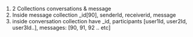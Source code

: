1. 2 Collections conversations & message
2. Inside message collection _id[90], senderId, receiverid, message
3. inside conversation collection have _id, participants [user1Id, user2Id, user3Id..], messages: [90, 91, 92 .. etc]
 
